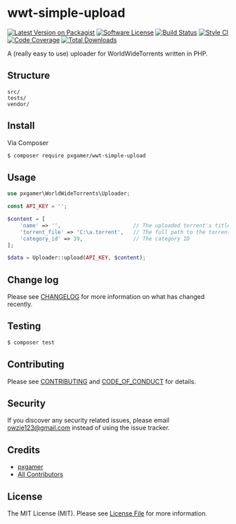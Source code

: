 # wwt-simple-upload

[![Latest Version on Packagist][ico-version]][link-packagist]
[![Software License][ico-license]](LICENSE.md)
[![Build Status][ico-travis]][link-travis]
[![Style CI][ico-styleci]][link-styleci]
[![Code Coverage][ico-code-quality]][link-code-quality]
[![Total Downloads][ico-downloads]][link-downloads]

A (really easy to use) uploader for WorldWideTorrents written in PHP.

## Structure

```
src/
tests/
vendor/
```

## Install

Via Composer

``` bash
$ composer require pxgamer/wwt-simple-upload
```

## Usage

```php
use pxgamer\WorldWideTorrents\Uploader;

const API_KEY = '';

$content = [
    'name' => '',                       // The uploaded torrent's title
    'torrent_file' => 'C:\a.torrent',   // The full path to the torrent file
    'category_id' => 39,                // The category ID
];

$data = Uploader::upload(API_KEY, $content);
```

## Change log

Please see [CHANGELOG](CHANGELOG.md) for more information on what has changed recently.

## Testing

``` bash
$ composer test
```

## Contributing

Please see [CONTRIBUTING](CONTRIBUTING.md) and [CODE_OF_CONDUCT](CODE_OF_CONDUCT.md) for details.

## Security

If you discover any security related issues, please email owzie123@gmail.com instead of using the issue tracker.

## Credits

- [pxgamer][link-author]
- [All Contributors][link-contributors]

## License

The MIT License (MIT). Please see [License File](LICENSE.md) for more information.

[ico-version]: https://img.shields.io/packagist/v/pxgamer/wwt-simple-upload.svg?style=flat-square
[ico-license]: https://img.shields.io/badge/license-MIT-brightgreen.svg?style=flat-square
[ico-travis]: https://img.shields.io/travis/pxgamer/wwt-simple-upload/master.svg?style=flat-square
[ico-styleci]: https://styleci.io/repos/78620300/shield
[ico-code-quality]: https://img.shields.io/codecov/c/github/pxgamer/wwt-simple-upload.svg?style=flat-square
[ico-downloads]: https://img.shields.io/packagist/dt/pxgamer/wwt-simple-upload.svg?style=flat-square

[link-packagist]: https://packagist.org/packages/pxgamer/wwt-simple-upload
[link-travis]: https://travis-ci.org/pxgamer/wwt-simple-upload
[link-styleci]: https://styleci.io/repos/78620300
[link-code-quality]: https://codecov.io/gh/pxgamer/wwt-simple-upload
[link-downloads]: https://packagist.org/packages/pxgamer/wwt-simple-upload
[link-author]: https://github.com/pxgamer
[link-contributors]: ../../contributors
